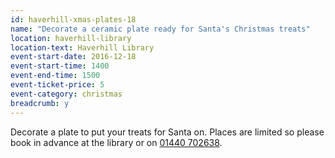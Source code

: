 ```yaml
---
id: haverhill-xmas-plates-18
name: "Decorate a ceramic plate ready for Santa's Christmas treats"
location: haverhill-library
location-text: Haverhill Library
event-start-date: 2016-12-18
event-start-time: 1400
event-end-time: 1500
event-ticket-price: 5
event-category: christmas
breadcrumb: y
---
```


Decorate a plate to put your treats for Santa on. Places are limited so please book in advance at the library or on [01440 702638](tel:01440702638).
